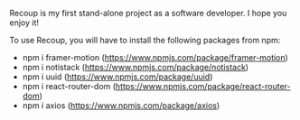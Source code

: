 Recoup is my first stand-alone project as a software developer. I hope you enjoy it!

To use Recoup, you will have to install the following packages from npm:

- npm i framer-motion (https://www.npmjs.com/package/framer-motion)
- npm i notistack (https://www.npmjs.com/package/notistack)
- npm i uuid (https://www.npmjs.com/package/uuid)
- npm i react-router-dom (https://www.npmjs.com/package/react-router-dom)
- npm i axios (https://www.npmjs.com/package/axios)
